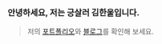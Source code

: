 ### 안녕하세요, 저는 긍살러 김한울입니다.

> 저의 [포트폴리오](https://gimhanul.notion.site/622733860e854e2f954817d7ade17d6d)와 [블로그](https://velog.io/@gimhanul)를 확인해 보세요.
